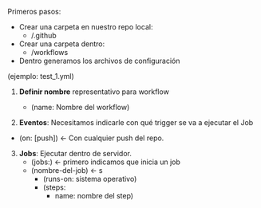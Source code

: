 Primeros pasos:
 - Crear una carpeta en nuestro repo local: 
   - /.github
 - Crear una carpeta dentro:
   - /workflows 
 - Dentro generamos los archivos de configuración

(ejemplo: test_1.yml)
1. **Definir nombre** representativo para workflow 
   - (name: Nombre del workflow)
  
2. **Eventos**: Necesitamos indicarle con qué trigger se va a ejecutar el Job
  - (on: [push]) <- Con cualquier push del repo.

3. **Jobs**: Ejecutar dentro de servidor.
   - (jobs:) <- primero indicamos que inicia un job
   - (nombre-del-job) <- s
      - (runs-on: sistema operativo)
      - (steps:
        - name: nombre del step)

